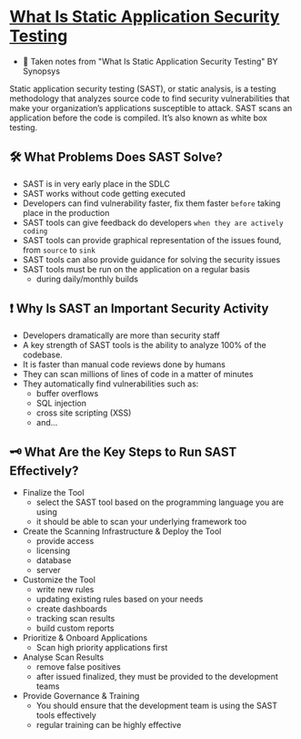 # [What Is Static Application Security Testing](https://www.synopsys.com/glossary/what-is-sast.html)
- 📝 Taken notes from "What Is Static Application Security Testing" BY Synopsys  

Static application security testing (SAST), or static analysis,
is a testing methodology that analyzes source code to find security vulnerabilities
that make your organization’s applications susceptible to attack.
SAST scans an application before the code is compiled. It’s also known as white box testing.

## 🛠️ What Problems Does SAST Solve?
- SAST is in very early place in the SDLC
- SAST works without code getting executed
- Developers can find vulnerability faster, fix them faster `before` taking place in the production
- SAST tools can give feedback do developers `when they are actively coding`
- SAST tools can provide graphical representation of the issues found, from `source` to `sink`
- SAST tools can also provide guidance for solving the security issues
- SAST tools must be run on the application on a regular basis
  - during daily/monthly builds

## ❗ Why Is SAST an Important Security Activity
- Developers dramatically are more than security staff
- A key strength of SAST tools is the ability to analyze 100% of the codebase.
- It is faster than manual code reviews done by humans
- They can scan millions of lines of code in a matter of minutes
- They automatically find vulnerabilities such as:
  - buffer overflows
  - SQL injection
  - cross site scripting (XSS)
  - and...

## 🗝️ What Are the Key Steps to Run SAST Effectively?
- Finalize the Tool
  - select the SAST tool based on the programming language you are using
  - it should be able to scan your underlying framework too
- Create the Scanning Infrastructure & Deploy the Tool
  - provide access
  - licensing
  - database
  - server
- Customize the Tool
  - write new rules
  - updating existing rules based on your needs
  - create dashboards
  - tracking scan results
  - build custom reports
- Prioritize & Onboard Applications
  - Scan high priority applications first
- Analyse Scan Results
  - remove false positives
  - after issued finalized, they must be provided to the development teams
- Provide Governance & Training
  - You should ensure that the development team is using the SAST tools effectively
  - regular training can be highly effective
